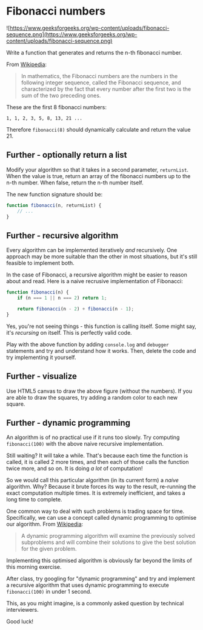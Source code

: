 # Fibonacci numbers

![https://www.geeksforgeeks.org/wp-content/uploads/fibonacci-sequence.png](https://www.geeksforgeeks.org/wp-content/uploads/fibonacci-sequence.png)

Write a function that generates and returns the n-th fibonacci number.

From [Wikipedia](https://en.wikipedia.org/wiki/Fibonacci_number):

> In mathematics, the Fibonacci numbers are the numbers in the following integer sequence, called the Fibonacci sequence, and characterized by the fact that every number after the first two is the sum of the two preceding ones.

These are the first 8 fibonacci numbers:

```
1, 1, 2, 3, 5, 8, 13, 21 ...
```

Therefore `fibonacci(8)` should dynamically calculate and return the value 21.

## Further - optionally return a list

Modify your algorithm so that it takes in a second parameter, `returnList`. When the value is true, return an array of the fibonacci numbers up to the n-th number. When false, return the n-th number itself.

The new function signature should be:

```js
function fibonacci(n, returnList) {
    // ...
}
```

## Further - recursive algorithm

Every algorithm can be implemented iteratively _and_ recursively. One approach may be more suitable than the other in most situations, but it's still feasible to implement both.

In the case of Fibonacci, a recursive algorithm might be easier to reason about and read. Here is a naive recrusive implementation of Fibonacci:

```js
function fibonacci(n) {
    if (n === 1 || n === 2) return 1;

    return fibonacci(n - 2) + fibonacci(n - 1);
}
```

Yes, you're not seeing things - this function is calling itself. Some might say, it's _recursing_ on itself. This is perfectly valid code.

Play with the above function by adding `console.log` and `debugger` statements and try and understand how it works. Then, delete the code and try implementing it yourself.

## Further - visualize
Use HTML5 canvas to draw the above figure (without the numbers). If you are able to draw the squares, try adding a random color to each new square. 

## Further - dynamic programming

An algorithm is of no practical use if it runs too slowly. Try computing `fibonacci(100)` with the above naive recursive implementation.

Still waiting? It will take a while. That's because each time the function is called, it is called 2 more times, and then each of those calls the function twice more, and so on. It is doing _a lot_ of computation!

So we would call this particular algorithm (in its current form) a _naive_ algorithm. Why? Because it brute forces its way to the result, re-running the exact computation multiple times. It is extremely inefficient, and takes a long time to complete.

One common way to deal with such problems is trading space for time. Specifically, we can use a concept called dynamic programming to optimise our algorithm. From [Wikipedia](https://en.wikipedia.org/wiki/Dynamic_programming):

> A dynamic programming algorithm will examine the previously solved subproblems and will combine their solutions to give the best solution for the given problem.

Implementing this optimised algorithm is obviously far beyond the limits of this morning exercise. 

After class, try googling for "dynamic programming" and try and implement a recursive algorithm that uses dynamic programming to execute `fibonacci(100)` in under 1 second.

This, as you might imagine, is a commonly asked question by technical interviewers.

Good luck!

